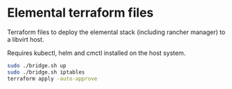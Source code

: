 # Elemental terraform files

Terraform files to deploy the elemental stack (including rancher manager) to a
libvirt host.

Requires kubectl, helm and cmctl installed on the host system.

```sh
sudo ./bridge.sh up
sudo ./bridge.sh iptables
terraform apply -auto-approve
```

